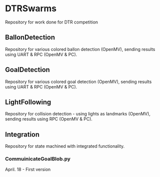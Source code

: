 # DTRSwarms
Repository for work done for DTR competition

## BallonDetection
Repository for various colored ballon detection (OpenMV), sending results using UART & RPC (OpenMV & PC).

## GoalDetection
Repository for various colored goal detection (OpenMV), sending results using UART & RPC (OpenMV & PC).

## LightFollowing
Repository for collision detection - using lights as landmarks (OpenMV), sending results using RPC (OpenMV & PC).

## Integration
Repository for state machined with integrated functionality.

### CommuinicateGoalBlob.py
April. 18 - First version
